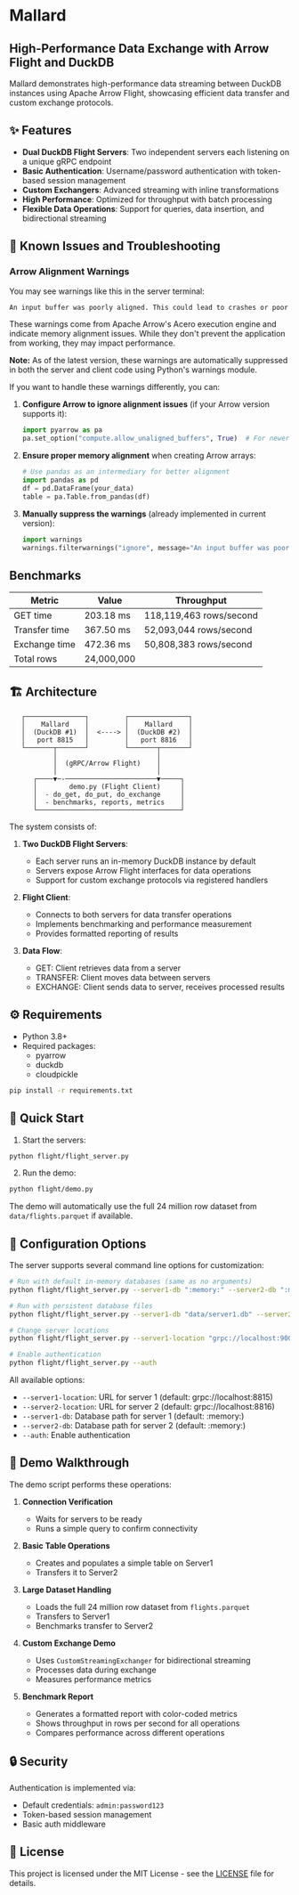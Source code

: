 # Mallard

## High-Performance Data Exchange with Arrow Flight and DuckDB

Mallard demonstrates high-performance data streaming between DuckDB instances using Apache Arrow Flight, showcasing efficient data transfer and custom exchange protocols.

## ✨ Features

- **Dual DuckDB Flight Servers**: Two independent servers each listening on a unique gRPC endpoint
- **Basic Authentication**: Username/password authentication with token-based session management
- **Custom Exchangers**: Advanced streaming with inline transformations
- **High Performance**: Optimized for throughput with batch processing
- **Flexible Data Operations**: Support for queries, data insertion, and bidirectional streaming

## 🔧 Known Issues and Troubleshooting

### Arrow Alignment Warnings

You may see warnings like this in the server terminal:

```bash
An input buffer was poorly aligned. This could lead to crashes or poor performance on some hardware.
```

These warnings come from Apache Arrow's Acero execution engine and indicate memory alignment issues. While they don't prevent the application from working, they may impact performance.

**Note:** As of the latest version, these warnings are automatically suppressed in both the server and client code using Python's warnings module.

If you want to handle these warnings differently, you can:

1. **Configure Arrow to ignore alignment issues** (if your Arrow version supports it):

   ```python
   import pyarrow as pa
   pa.set_option("compute.allow_unaligned_buffers", True)  # For newer Arrow versions
   ```

2. **Ensure proper memory alignment** when creating Arrow arrays:

   ```python
   # Use pandas as an intermediary for better alignment
   import pandas as pd
   df = pd.DataFrame(your_data)
   table = pa.Table.from_pandas(df)
   ```

3. **Manually suppress the warnings** (already implemented in current version):

   ```python
   import warnings
   warnings.filterwarnings("ignore", message="An input buffer was poorly aligned")
   ```

## Benchmarks

| Metric        | Value      | Throughput              |
| ------------- | ---------- | ----------------------- |
| GET time      | 203.18 ms  | 118,119,463 rows/second |
| Transfer time | 367.50 ms  | 52,093,044 rows/second  |
| Exchange time | 472.36 ms  | 50,808,383 rows/second  |
| Total rows    | 24,000,000 |                         |

## 🏗 Architecture

```
   ┌───────────────┐         ┌───────────────┐
   │    Mallard    │         │    Mallard    │
   │  (DuckDB #1)  │  <----> │  (DuckDB #2)  │
   │   port 8815   │         │   port 8816   │
   └───────┬───────┘         └───────┬───────┘
           │                         │
           │  (gRPC/Arrow Flight)    │
           │                         │
      ┌────▼─-───────────────────────▼─────┐
      │        demo.py (Flight Client)     │
      │  - do_get, do_put, do_exchange     │
      │  - benchmarks, reports, metrics    │
      └────────────────────────────────────┘
```

The system consists of:

1. **Two DuckDB Flight Servers**:
   - Each server runs an in-memory DuckDB instance by default
   - Servers expose Arrow Flight interfaces for data operations
   - Support for custom exchange protocols via registered handlers

2. **Flight Client**:
   - Connects to both servers for data transfer operations
   - Implements benchmarking and performance measurement
   - Provides formatted reporting of results

3. **Data Flow**:
   - GET: Client retrieves data from a server
   - TRANSFER: Client moves data between servers
   - EXCHANGE: Client sends data to server, receives processed results

## ⚙️ Requirements

- Python 3.8+
- Required packages:
  - pyarrow
  - duckdb
  - cloudpickle

```bash
pip install -r requirements.txt
```

## 🚀 Quick Start

1. Start the servers:

```bash
python flight/flight_server.py
```

2. Run the demo:

```bash
python flight/demo.py
```

The demo will automatically use the full 24 million row dataset from `data/flights.parquet` if available.

## 🔧 Configuration Options

The server supports several command line options for customization:

```bash
# Run with default in-memory databases (same as no arguments)
python flight/flight_server.py --server1-db ":memory:" --server2-db ":memory:"

# Run with persistent database files
python flight/flight_server.py --server1-db "data/server1.db" --server2-db "data/server2.db"

# Change server locations
python flight/flight_server.py --server1-location "grpc://localhost:9000" --server2-location "grpc://localhost:9001"

# Enable authentication
python flight/flight_server.py --auth
```

All available options:

- `--server1-location`: URL for server 1 (default: grpc://localhost:8815)
- `--server2-location`: URL for server 2 (default: grpc://localhost:8816)
- `--server1-db`: Database path for server 1 (default: :memory:)
- `--server2-db`: Database path for server 2 (default: :memory:)
- `--auth`: Enable authentication

## 📖 Demo Walkthrough

The demo script performs these operations:

1. **Connection Verification**
   - Waits for servers to be ready
   - Runs a simple query to confirm connectivity

2. **Basic Table Operations**
   - Creates and populates a simple table on Server1
   - Transfers it to Server2

3. **Large Dataset Handling**
   - Loads the full 24 million row dataset from `flights.parquet`
   - Transfers to Server1
   - Benchmarks transfer to Server2

4. **Custom Exchange Demo**
   - Uses `CustomStreamingExchanger` for bidirectional streaming
   - Processes data during exchange
   - Measures performance metrics

5. **Benchmark Report**
   - Generates a formatted report with color-coded metrics
   - Shows throughput in rows per second for all operations
   - Compares performance across different operations

## 🔒 Security

Authentication is implemented via:

- Default credentials: `admin:password123`
- Token-based session management
- Basic auth middleware

## 📝 License

This project is licensed under the MIT License - see the [LICENSE](LICENSE) file for details.
